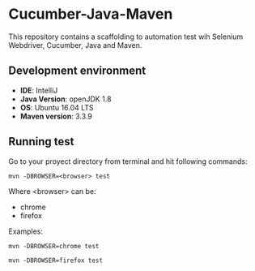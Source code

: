 # Cucumber-Java-Maven
This repository contains a scaffolding to automation test wih Selenium Webdriver, Cucumber, Java and Maven.

## Development environment
* **IDE**: IntelliJ
* **Java Version**: openJDK 1.8
* **OS**: Ubuntu 16.04 LTS 
* **Maven version**: 3.3.9

## Running test
Go to your proyect directory from terminal and hit following commands:

``
mvn -DBROWSER=<browser> test
``

Where \<browser> can be:
* chrome
* firefox

Examples:

``
mvn -DBROWSER=chrome test
``

``mvn -DBROWSER=firefox test
``
